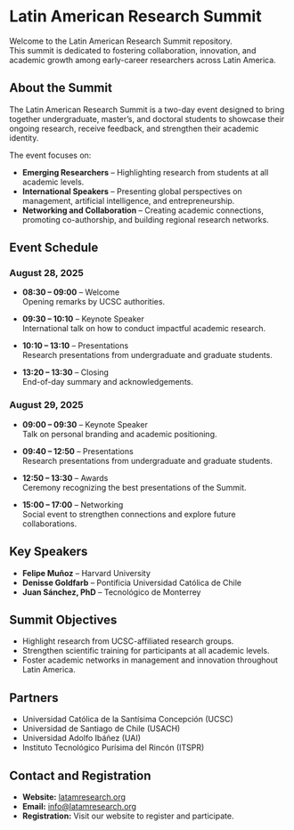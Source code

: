 # Latin American Research Summit

Welcome to the Latin American Research Summit repository.  
This summit is dedicated to fostering collaboration, innovation, and academic growth among early-career researchers across Latin America.

## About the Summit

The Latin American Research Summit is a two-day event designed to bring together undergraduate, master’s, and doctoral students to showcase their ongoing research, receive feedback, and strengthen their academic identity.

The event focuses on:
- **Emerging Researchers** – Highlighting research from students at all academic levels.
- **International Speakers** – Presenting global perspectives on management, artificial intelligence, and entrepreneurship.
- **Networking and Collaboration** – Creating academic connections, promoting co-authorship, and building regional research networks.

## Event Schedule

### August 28, 2025
- **08:30 – 09:00** – Welcome  
  Opening remarks by UCSC authorities.

- **09:30 – 10:10** – Keynote Speaker  
  International talk on how to conduct impactful academic research.

- **10:10 – 13:10** – Presentations  
  Research presentations from undergraduate and graduate students.

- **13:20 – 13:30** – Closing  
  End-of-day summary and acknowledgements.

### August 29, 2025
- **09:00 – 09:30** – Keynote Speaker  
  Talk on personal branding and academic positioning.

- **09:40 – 12:50** – Presentations  
  Research presentations from undergraduate and graduate students.

- **12:50 – 13:30** – Awards  
  Ceremony recognizing the best presentations of the Summit.

- **15:00 – 17:00** – Networking  
  Social event to strengthen connections and explore future collaborations.

## Key Speakers

- **Felipe Muñoz** – Harvard University  
- **Denisse Goldfarb** – Pontificia Universidad Católica de Chile  
- **Juan Sánchez, PhD** – Tecnológico de Monterrey  

## Summit Objectives

- Highlight research from UCSC-affiliated research groups.
- Strengthen scientific training for participants at all academic levels.
- Foster academic networks in management and innovation throughout Latin America.

## Partners

- Universidad Católica de la Santísima Concepción (UCSC)  
- Universidad de Santiago de Chile (USACH)  
- Universidad Adolfo Ibáñez (UAI)  
- Instituto Tecnológico Purísima del Rincón (ITSPR)

## Contact and Registration

- **Website:** [latamresearch.org](https://latamresearch.org)  
- **Email:** info@latamresearch.org  
- **Registration:** Visit our website to register and participate.